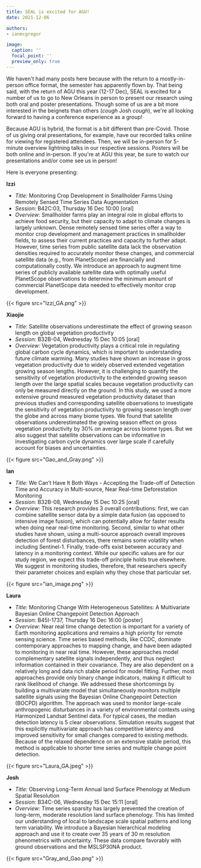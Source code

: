 ```yaml
---
title: SEAL is excited for AGU!
date: 2021-12-06

authors:
- ianmcgregor

image:
  caption: ''
  focal_point: ''
  preview_only: true
---
```

We haven't had many posts here because with the return to a mostly-in-person office format, the semester has apparently flown by. That being said, with the return of AGU this year (12-17 Dec), SEAL is excited for a number of us to go to New Orleans in person to present our research using both oral and poster presentations. Though some of us are a bit more interested in the beignets than others (*cough* Josh *cough*), we're all looking forward to having a conference experience as a group!

Because AGU is hybrid, the format is a bit different than pre-Covid. Those of us giving oral presentations, for example, have our recorded talks online for viewing for registered attendees. Then, we will be in-person for 5-minute overview lightning talks in our respective sessions. Posters will be both online and in-person. If you're at AGU this year, be sure to watch our presentations and/or come see us in person!

Here is everyone presenting:

**Izzi**
- *Title:* Monitoring Crop Development in Smallholder Farms Using Remotely Sensed Time Series Data Augmentation
- *Session:* B42C:03, Thursday 16 Dec 10:00 [oral]
- *Overview:* Smallholder farms play an integral role in global efforts to achieve food security, but their capacity to adapt to climate changes is largely unknown. Dense remotely sensed time series offer a way to monitor crop development and management practices in smallholder fields, to assess their current practices and capacity to further adapt. However, time series from public satellite data lack the observation densities required to accurately monitor these changes, and commercial satellite data (e.g., from PlanetScope) are financially and computationally costly. We introduce an approach to augment time series of publicly available satellite data with optimally useful PlanetScope observations to determine the minimum amount of commercial PlanetScope data needed to effectively monitor crop development. 

{{< figure src="Izzi_GA.png" >}}

**Xiaojie**
- *Title:* Satellite observations underestimate the effect of growing season length on global vegetation productivity
- *Session:* B32B-04, Wednesday 15 Dec 10:05 [oral]
- *Overview:* Vegetation productivity plays a critical role in regulating global carbon cycle dynamics, which is important to understanding future climate warming. Many studies have shown an increase in gross vegetation productivity due to widely observed extended vegetation growing season lengths. However, it is challenging to quantify the sensitivity of vegetation productivity to the extended growing season length over the large spatial scales because vegetation productivity can only be measured directly on the ground. In this study, we used a more extensive ground measured vegetation productivity dataset than previous studies and corresponding satellite observations to investigate the sensitivity of vegetation productivity to growing season length over the globe and across many biome types. We found that satellite observations underestimated the growing season effect on gross vegetation productivity by 30% on average across biome types. But we also suggest that satellite observations can be informative in investigating carbon cycle dynamics over large scale if carefully account for biases and uncertainties.

{{< figure src="Gao_and_Gray.png" >}}

**Ian**
- *Title:* We Can’t Have It Both Ways - Accepting the Trade-off of Detection Time and Accuracy in Multi-source, Near Real-time Deforestation Monitoring
- *Session:* B32B-08, Wednesday 15 Dec 10:25 [oral]
- *Overview:* This research provides 3 overall contributions: first, we can combine satellite sensor data by a simple data fusion (as opposed to intensive image fusion), which can potentially allow for faster results when doing near real-time monitoring. Second, similar to what other studies have shown, using a multi-source approach overall improves detection of forest disturbances, there remains some volatility when including Sentinel-1. Finally, trade-offs exist between accuracy and latency in a monitoring context. While our specific values are for our study region, we expect this trade-off principle holds true elsewhere. We suggest in monitoring studies, therefore, that researchers specify their parameter choices and explain why they chose that particular set.

{{< figure src="ian_image.png" >}}

**Laura**
- *Title:* Monitoring Change With Heterogeneous Satellites: A Multivariate Bayesian Online Changepoint Detection Approach
- *Session:* B45I-1737, Thursday 16 Dec 16:00 [poster]
- *Overview:* Near real time change detection is important for a variety of Earth monitoring applications and remains a high priority for remote sensing science. Time series based methods, like CCDC, dominate contemporary approaches to mapping change, and have been adapted to monitoring in near real time. However, these approaches model complementary satellite signals independently, and thus neglect information contained in their covariance. They are also dependent on a relatively long and data rich stable period for model fitting. Further, most approaches provide only binary change indicators, making it difficult to rank likelihood of change. We addressed these shortcomings by building a multivariate model that simultaneously monitors multiple satellite signals using the Bayesian Online Changepoint Detection (BOCPD) algorithm. The approach was used to monitor large-scale anthropogenic disturbances in a variety of environmental contexts using Harmonized Landsat Sentinel data. For typical cases, the median detection latency is 5 clear observations. Simulation results suggest that this explicitly multivariate approach has competitive latency and improved sensitivity for small changes compared to existing methods. Because of the relaxed dependence on an extensive stable period, this method is applicable to shorter time series and multiple change point detection.

{{< figure src="Laura_GA.jpeg" >}}

**Josh**
- *Title:* Observing Long-Term Annual land Surface Phenology at Medium Spatial Resolution
- *Session:* B34C-06, Wednesday 15 Dec 15:11 [oral]
- *Overview:* Time series sparsity has largely prevented the creation of long-term, moderate resolution land surface phenology. This has limited our understanding of local to landscape scale spatial patterns and long term variability. We introduce a Bayesian hierarchical modeling approach and use it to create over 35 years of 30 m resolution phenometrics with uncertainty. These data compare favorably with ground observations and the MSLSP30NA product.

{{< figure src="Gray_and_Gao.png" >}}
